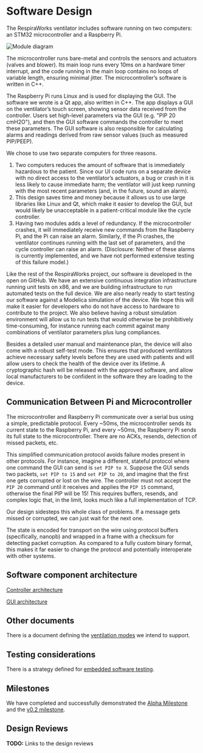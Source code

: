 # Software Design

The RespiraWorks ventilator includes software running on two computers:
an STM32 microcontroller and a Raspberry Pi.

![Module diagram](images/module_diagram.png)

The microcontroller runs bare-metal and controls the sensors and
actuators (valves and blower).  Its main loop runs every
10ms on a hardware timer interrupt,
and the code running in the main loop contains no loops of variable
length, ensuring minimal jitter. The microcontroller’s software is
written in C++.

The Raspberry Pi runs Linux and is used for displaying the GUI. The
software we wrote is a Qt app, also written in C++. The app displays a
GUI on the ventilator’s touch screen, showing sensor data received from
the controller. Users set high-level parameters via the GUI (e.g. "PIP
20 cmH2O"), and then the GUI software commands the controller to meet
these parameters. The GUI software is also responsible for calculating
alarms and readings derived from raw sensor values (such as measured
PIP/PEEP).

We chose to use two separate computers for three reasons.
1. Two computers reduces the amount of software that is immediately hazardous
to the patient. Since our UI code runs on a separate device with no
direct access to the ventilator’s actuators, a bug or crash in it is
less likely to cause immediate harm; the ventilator will just keep
running with the most recent parameters (and, in the future, sound an alarm).
2. This design saves time and money because it allows us to use
large libraries like Linux and Qt, which make it easier to develop the
GUI, but would likely be unacceptable in a patient-critical module like
the cycle controller.
3. Having two modules adds a level of
redundancy. If the microcontroller crashes, it will immediately receive
new commands from the Raspberry Pi, and the Pi can raise an alarm.
Similarly, if the Pi crashes, the ventilator continues running with the
last set of parameters, and the cycle controller can raise an alarm.
(Disclosure: Neither of these alarms is currently implemented, and we
have not performed extensive testing of this failure model.)

Like the rest of the RespiraWorks project, our software is developed in
the open on GitHub. We have an extensive continuous integration
infrastructure running unit tests on x86, and we are building
infrastructure to run automated tests on the full device. We are also
nearly ready to start testing our software against a Modelica simulation
of the device. We hope this will make it easier for developers who do
not have access to hardware to contribute to the project. We also
believe having a robust simulation environment will allow us to run
tests that would otherwise be prohibitively time-consuming, for instance
running each commit against many combinations of ventilator parameters
plus lung compliances.

Besides a detailed user manual and maintenance plan, the device will also
come with a robust self-test mode.  This ensures that produced
ventilators achieve necessary safety levels before they are used with
patients and will allow users to check the health of the device over its
lifetime. A cryptographic hash will be released with the approved
software, and allow local manufacturers to be confident in the software
they are loading to the device.


## Communication Between Pi and Microcontroller

The microcontroller and Raspberry Pi communicate over a serial bus using
a simple, predictable protocol. Every ~50ms, the microcontroller sends
its current state to the Raspberry Pi, and every ~50ms, the Raspberry
Pi sends its full state to the microcontroller.  There are no ACKs,
resends, detection of missed packets, etc.

This simplified communication protocol avoids failure modes present in
other protocols.  For instance, imagine a different, stateful protocol
where one command the GUI can send is `set PIP to X`.  Suppose the GUI
sends two packets, `set PIP to 15` and `set PIP to 20`, and imagine that
the first one gets corrupted or lost on the wire.  The controller must
not accept the `PIP 20` command until it receives and applies the `PIP
15` command, otherwise the final PIP will be 15!  This requires buffers,
resends, and complex logic that, in the limit, looks much like a full
implementation of TCP.

Our design sidesteps this whole class of problems. If a message gets
missed or corrupted, we can just wait for the next one.

The state is encoded for transport on the wire using protocol
buffers (specifically, nanopb) and
wrapped in a frame with a checksum for detecting packet corruption. As
compared to a fully custom binary format, this makes it far easier to
change the protocol and potentially interoperate with other systems.

## Software component architecture

[Controller architecture](controller_architecture.md)

[GUI architecture](GUI_architecture.md)

## Other documents

There is a document defining the [ventilation modes](ventilation_modes.md) we intend to support.

## Testing considerations

There is a strategy defined for [embedded software testing](embedded_software_testing.md).

## Milestones

We have completed and successfully demonstrated the
[Alpha Milestone](milestone_alpha.md) and the [v0.2 milestone](milestone_v0.2.md).

## Design Reviews

**TODO:** Links to the design reviews
